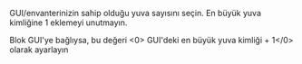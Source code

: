 GUI/envanterinizin sahip olduğu yuva sayısını seçin. En büyük yuva kimliğine 1 eklemeyi unutmayın.

Blok GUI'ye bağlıysa, bu değeri <0> GUI'deki en büyük yuva kimliği + 1</0> olarak ayarlayın